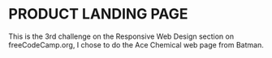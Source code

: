 # PRODUCT LANDING PAGE
This is the 3rd challenge on the Responsive Web Design section on freeCodeCamp.org, I chose to do the Ace Chemical web page from Batman.

